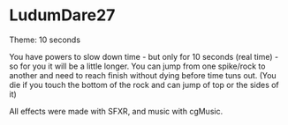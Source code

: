 LudumDare27
===========

Theme: 10 seconds

You have powers to slow down time - but only for 10 seconds (real time) - so for you it will be a little longer.
You can jump from one spike/rock to another and need to reach finish without dying before time tuns out.
(You die if you touch the bottom of the rock and can jump of top or the sides of it)

All effects were made with SFXR, and music with cgMusic.